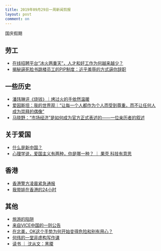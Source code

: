 ```yaml
---
title: 2019年09月29日一周新闻剪报
layout: post
comment: on
---
```


国庆假期

<!--excerpt-->

## 劳工

* [在线招聘平台“冰火两重天”，人才和好工作为何越来越少？](https://mp.weixin.qq.com/s?__biz=MjM5ODIzNTc2MA==&mid=2660789945&idx=2&sn=fed7830f8a7a1ea243402068d4e2999c&chksm=bda115a68ad69cb0fd1a451342e025479dd598d921178851c591e2a2247d490c840bda46d177&mpshare=1&scene=1&srcid=&sharer_sharetime=1570501940476&sharer_shareid=dd05ef6fa40a9a30430290aebe090b10&pass_ticket=N%2FAbaopQhvIFaRriENKHk1Y5w2ELlY3S9cY%2BJtZi%2F3ELY8I%2Beo2AJSjBLHY%2FP9ix#rd)
* [揭秘逼死脸书跳楼员工的PIP制度：近乎羞辱的方式逼你辞职](https://mp.weixin.qq.com/s?__biz=Mjc1NjM3MjY2MA==&mid=2691372648&idx=1&sn=37e6f868ac5f2bb6d2cd35c41fc9ebcd&chksm=a9eaa9b39e9d20a5725e153ebdd4ab8b2def7798b465bf6c54dacab6844b0beac119f6bfdd43&mpshare=1&scene=1&srcid=&sharer_sharetime=1570502841511&sharer_shareid=dd05ef6fa40a9a30430290aebe090b10&pass_ticket=N%2FAbaopQhvIFaRriENKHk1Y5w2ELlY3S9cY%2BJtZi%2F3ELY8I%2Beo2AJSjBLHY%2FP9ix#rd)

## 一些历史
* [潘玮琳评《烧钱》｜烤过火的手依然温暖](https://mp.weixin.qq.com/s?__biz=MzA5MDE1NzAwNg==&mid=2650796365&idx=1&sn=4c24c37c28affced4657f4eadc799c3f&chksm=8804abecbf7322fa59549c29a08d7b19d455a2bb9eafdb1e39cd5521c3c736295a344230d9d6&mpshare=1&scene=1&srcid=&sharer_sharetime=1570501970074&sharer_shareid=dd05ef6fa40a9a30430290aebe090b10&pass_ticket=N%2FAbaopQhvIFaRriENKHk1Y5w2ELlY3S9cY%2BJtZi%2F3ELY8I%2Beo2AJSjBLHY%2FP9ix#rd)
* [爱因斯坦：我的世界观｜“让每一个人都作为个人而受到尊重，而不让任何人成为崇拜的偶像”](https://mp.weixin.qq.com/s?__biz=MzIzOTA3NjExMw==&mid=2649851790&idx=1&sn=42ca42aac0a3546074f3f3e4aa68c8f1&chksm=f12ab1f0c65d38e6a4005ea80ab19f037fcdc34329463b76aaf7226df970926350c69cb63abd&mpshare=1&scene=1&srcid=&sharer_sharetime=1570502032330&sharer_shareid=dd05ef6fa40a9a30430290aebe090b10&pass_ticket=N%2FAbaopQhvIFaRriENKHk1Y5w2ELlY3S9cY%2BJtZi%2F3ELY8I%2Beo2AJSjBLHY%2FP9ix#rd)
* [马晓野：“市场经济”是如何成为官方正式表述的——一位亲历者的叙述](https://mp.weixin.qq.com/s?__biz=MzU5MzAzMjExMQ==&mid=2247486883&idx=1&sn=4193dde86e8558c3d8c4a7687451e1f7&chksm=fe17eb63c96062751217eb00b5d9ef42b7a3cd4081741d2d362476301ad4aaf801b3f98380e8&mpshare=1&scene=1&srcid=&sharer_sharetime=1570502874828&sharer_shareid=dd05ef6fa40a9a30430290aebe090b10&pass_ticket=N%2FAbaopQhvIFaRriENKHk1Y5w2ELlY3S9cY%2BJtZi%2F3ELY8I%2Beo2AJSjBLHY%2FP9ix#rd)

## 关于爱国
* [什么是新中国？](https://mp.weixin.qq.com/s?__biz=MzIyOTQ1OTYzMw==&mid=2247527934&idx=1&sn=e9380b6b4b8ea1a47e06d22c3d65dc20&chksm=e8407e20df37f736a6a3b5185aa60a1f3c8887249eebbb3ad80832d4427a6241a17f753ab3b0&mpshare=1&scene=1&srcid=&sharer_sharetime=1570502422364&sharer_shareid=dd05ef6fa40a9a30430290aebe090b10&pass_ticket=N%2FAbaopQhvIFaRriENKHk1Y5w2ELlY3S9cY%2BJtZi%2F3ELY8I%2Beo2AJSjBLHY%2FP9ix#rd)
* [心理学说，爱国主义有两种，你是哪一种？ ｜ 果壳 科技有意思](https://m.guokr.com/article/189936/?from=timeline&isappinstalled=0)

## 香港
* [香港警方凌晨紧急通报](https://mp.weixin.qq.com/s?__biz=MjM5MzI5NTU3MQ==&mid=2651527319&idx=1&sn=470d0a3cae864249da6473dacbd3d093&chksm=bd66852b8a110c3db2f2ab73b21e99f28f36db220060e3c1b41e465d198e760775bc16f1229a&mpshare=1&scene=1&srcid=&sharer_sharetime=1570502826062&sharer_shareid=dd05ef6fa40a9a30430290aebe090b10&pass_ticket=N%2FAbaopQhvIFaRriENKHk1Y5w2ELlY3S9cY%2BJtZi%2F3ELY8I%2Beo2AJSjBLHY%2FP9ix#rd)
* [我带娃在香港的24小时](https://mp.weixin.qq.com/s?__biz=MzA4NDI2OTY4Ng==&mid=2504463427&idx=1&sn=03be5078d5e0a7fc0ac43106969a4980&chksm=8f5a7b5ab82df24c563eee50109b775697e875106f3b7f83607f76368e4d5f0075d921be7213&mpshare=1&scene=1&srcid=1007jHemm8DXIloY5j10rrYa&sharer_sharetime=1570502756464&sharer_shareid=dd05ef6fa40a9a30430290aebe090b10&pass_ticket=N%2FAbaopQhvIFaRriENKHk1Y5w2ELlY3S9cY%2BJtZi%2F3ELY8I%2Beo2AJSjBLHY%2FP9ix#rd)

## 其他
* [旅游的陷阱](https://mp.weixin.qq.com/s?__biz=MzI3ODQwNDkyOQ==&mid=2247487705&idx=1&sn=24ab72669d0be892756f6069a00c3540&chksm=eb56daf7dc2153e1fe711b5ea3dcfec7ea4dabe43180b2e59a49eee51f8d89dbdbbf0b4761bd&mpshare=1&scene=1&srcid=&sharer_sharetime=1570501955275&sharer_shareid=dd05ef6fa40a9a30430290aebe090b10&pass_ticket=N%2FAbaopQhvIFaRriENKHk1Y5w2ELlY3S9cY%2BJtZi%2F3ELY8I%2Beo2AJSjBLHY%2FP9ix#rd)
* [来自VICE中国的一则公告](https://mp.weixin.qq.com/s?__biz=MjM5NTc1NjYyMA==&mid=2651769465&idx=1&sn=8f1ac10ccac9e6fd78e6785be45892d7&chksm=bd09c55a8a7e4c4cf977dcc1ac62f205876da8704595e8f219b23be9bb71d226687b23c9d97c&mpshare=1&scene=1&srcid=&sharer_sharetime=1570502527242&sharer_shareid=dd05ef6fa40a9a30430290aebe090b10&pass_ticket=N%2FAbaopQhvIFaRriENKHk1Y5w2ELlY3S9cY%2BJtZi%2F3ELY8I%2Beo2AJSjBLHY%2FP9ix#rd)
* [在北美，OK这个手势为何开始变得危险和别有用心？](https://mp.weixin.qq.com/s?__biz=MzIyMTc1Nzc2OA==&mid=2247518074&idx=1&sn=481c6da362268159c84e05be45dd8c01&chksm=e8352f5ddf42a64ba9987830d960d1649ca5433061a56c169a5b2d35e33ebdb0cc18f9e1ce6e&mpshare=1&scene=1&srcid=&sharer_sharetime=1570502731136&sharer_shareid=dd05ef6fa40a9a30430290aebe090b10&pass_ticket=N%2FAbaopQhvIFaRriENKHk1Y5w2ELlY3S9cY%2BJtZi%2F3ELY8I%2Beo2AJSjBLHY%2FP9ix#rd)
* [何伟的一堂非虚构写作课](https://www.douban.com/note/736299941/)
* [读书 ｜ 沈从文：黑魇](https://mp.weixin.qq.com/s?__biz=Mzg4ODAyMjg2Mg==&mid=2247484192&idx=1&sn=26e856cfccbfdafb7827d3e91cb96f4d&chksm=cf803101f8f7b81708b0efa7a2c056fa9fc0dcb1575a462b2ff452cb9bf5b34af43ad5a5f7ca&mpshare=1&scene=1&srcid=&sharer_sharetime=1570502856801&sharer_shareid=dd05ef6fa40a9a30430290aebe090b10&pass_ticket=N%2FAbaopQhvIFaRriENKHk1Y5w2ELlY3S9cY%2BJtZi%2F3ELY8I%2Beo2AJSjBLHY%2FP9ix#rd)